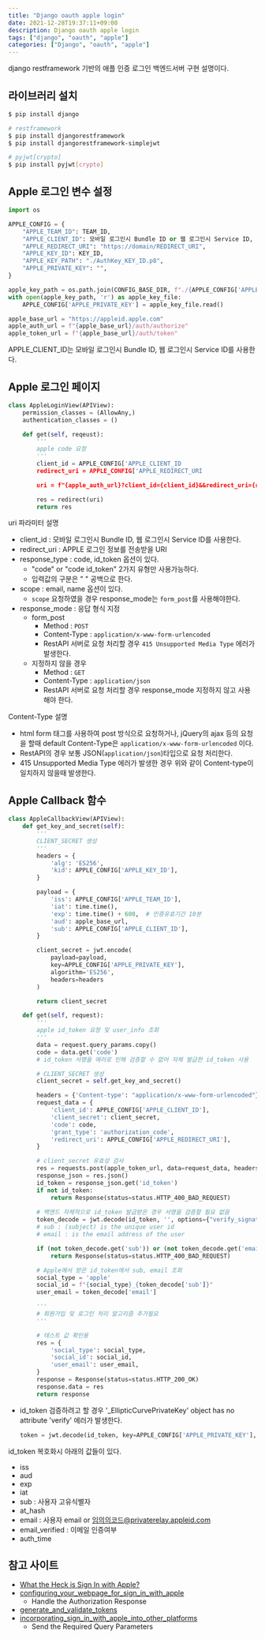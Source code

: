 ```yaml
---
title: "Django oauth apple login"
date: 2021-12-28T19:37:11+09:00
description: Django oauth apple login
tags: ["django", "oauth", "apple"]
categories: ["Django", "oauth", "apple"]
---
```




django restframework 기반의 애플 인증 로그인 백엔드서버 구현 설명이다.  

## 라이브러리 설치

```bash
$ pip install django

# restframework
$ pip install djangorestframework
$ pip install djangorestframework-simplejwt

# pyjwt[crypto]
$ pip install pyjwt[crypto]
```



## Apple 로그인 변수 설정

```python
import os

APPLE_CONFIG = {
    "APPLE_TEAM_ID": TEAM_ID,
    "APPLE_CLIENT_ID": 모바일 로그인시 Bundle ID or 웹 로그인시 Service ID,
    "APPLE_REDIRECT_URI": "https://domain/REDIRECT_URI",
    "APPLE_KEY_ID": KEY_ID,
    "APPLE_KEY_PATH": "./AuthKey_KEY_ID.p8",
    "APPLE_PRIVATE_KEY": "",
}

apple_key_path = os.path.join(CONFIG_BASE_DIR, f"./{APPLE_CONFIG['APPLE_KEY_PATH']}")
with open(apple_key_path, 'r') as apple_key_file:
    APPLE_CONFIG['APPLE_PRIVATE_KEY'] = apple_key_file.read()

apple_base_url = "https://appleid.apple.com"
apple_auth_url = f"{apple_base_url}/auth/authorize"
apple_token_url = f"{apple_base_url}/auth/token"
```

APPLE_CLIENT_ID는 모바일 로그인시 Bundle ID, 웹 로그인시 Service ID를 사용한다.



## Apple 로그인 페이지

```python
class AppleLoginView(APIView):
    permission_classes = (AllowAny,)
    authentication_classes = ()

    def get(self, reqeust):
        '''
        apple code 요청
        '''
        client_id = APPLE_CONFIG['APPLE_CLIENT_ID
        redirect_uri = APPLE_CONFIG['APPLE_REDIRECT_URI

        uri = f"{apple_auth_url}?client_id={client_id}&&redirect_uri={redirect_uri}&response_type=code"

        res = redirect(uri)
        return res
```

uri 파라미터 설명

- client_id : 모바일 로그인시 Bundle ID, 웹 로그인시 Service ID를 사용한다.
- redirect_uri : APPLE 로그인 정보를 전송받을 URI
- response_type : code, id_token 옵션이 있다.
    - "code" or "code id_token" 2가지 유형만 사용가능하다.
    - 입력값의 구분은 " " 공백으로 한다.
- scope : email, name 옵션이 있다.
    - `scope` 요청하였을 경우 response_mode는 `form_post`를 사용해야한다.
- response_mode : 응답 형식 지정
    - form_post
        - Method : `POST`
        - Content-Type : `application/x-www-form-urlencoded`
        - RestAPI 서버로 요청 처리할 경우 `415 Unsupported Media Type` 에러가 발생한다.
    - 지정하지 않을 경우
        - Method : `GET`
        - Content-Type : `application/json`
        - RestAPI 서버로 요청 처리할 경우 response_mode 지정하지 않고 사용해야 한다.


Content-Type 설명

- html form 태그를 사용하여 post 방식으로 요청하거나, jQuery의 ajax 등의 요청을 할때 default Content-Type은 `application/x-www-form-urlencoded` 이다.
- RestAPI의 경우 보통 JSON(`application/json`)타입으로 요청 처리한다.
- 415 Unsupported Media Type 에러가 발생한 경우 위와 같이 Content-type이 일치하지 않을때 발생한다.



## Apple Callback 함수

```python
class AppleCallbackView(APIView):
    def get_key_and_secret(self):
        '''
        CLIENT_SECRET 생성       
        '''
        headers = {
            'alg': 'ES256',
            'kid': APPLE_CONFIG['APPLE_KEY_ID'],
        }

        payload = {
            'iss': APPLE_CONFIG['APPLE_TEAM_ID'],
            'iat': time.time(),
            'exp': time.time() + 600,  # 인증유효기간 10분
            'aud': apple_base_url,
            'sub': APPLE_CONFIG['APPLE_CLIENT_ID'],
        }

        client_secret = jwt.encode(
            payload=payload, 
            key=APPLE_CONFIG['APPLE_PRIVATE_KEY'], 
            algorithm='ES256', 
            headers=headers
        )

        return client_secret

    def get(self, request):
        '''
        apple id_token 요청 및 user_info 조회
        '''
        data = request.query_params.copy()
        code = data.get('code')
        # id_token 서명을 에러로 인해 검증할 수 없어 자체 발급한 id_token 사용

        # CLIENT_SECRET 생성
        client_secret = self.get_key_and_secret()

        headers = {'Content-type': "application/x-www-form-urlencoded"}
        request_data = {
            'client_id': APPLE_CONFIG['APPLE_CLIENT_ID'],
            'client_secret': client_secret,
            'code': code,
            'grant_type': 'authorization_code',
            'redirect_uri': APPLE_CONFIG['APPLE_REDIRECT_URI'],
        }

        # client_secret 유효성 검사
        res = requests.post(apple_token_url, data=request_data, headers=headers)
        response_json = res.json()
        id_token = response_json.get('id_token')
        if not id_token:
            return Response(status=status.HTTP_400_BAD_REQUEST)
        
        # 백엔드 자체적으로 id_token 발급받은 경우 서명을 검증할 필요 없음
        token_decode = jwt.decode(id_token, '', options={"verify_signature": False})
        # sub : (subject) is the unique user id
        # email : is the email address of the user

        if (not token_decode.get('sub')) or (not token_decode.get('email')) or (not token_decode.get('email_verified')):
            return Response(status=status.HTTP_400_BAD_REQUEST)

        # Apple에서 받은 id_token에서 sub, email 조회
        social_type = 'apple'
        social_id = f"{social_type}_{token_decode['sub']}"
        user_email = token_decode['email']

        '''
        # 회원가입 및 로그인 처리 알고리즘 추가필요
        '''

        # 테스트 값 확인용
        res = {
            'social_type': social_type,
            'social_id': social_id,
            'user_email': user_email,
        }
        response = Response(status=status.HTTP_200_OK)
        response.data = res
        return response
```


- id_token 검증하려고 할 경우 '_EllipticCurvePrivateKey' object has no attribute 'verify' 에러가 발생한다.
    ```python
    token = jwt.decode(id_token, key=APPLE_CONFIG['APPLE_PRIVATE_KEY'], algorithms='RS256')
    ```

id_token 복호화시 아래의 값들이 있다.
- iss
- aud
- exp
- iat
- sub : 사용자 고유식별자
- at_hash
- email : 사용자 email or 임의의코드@privaterelay.appleid.com
- email_verified : 이메일 인증여부
- auth_time

<!-- 

```python
class AppleEndpoint(APIView):
    permission_classes = (AllowAny,)

    def post(self, request):
        '''
        apple 유저의 이메일 변경, 서비스 해지, 계정 탈퇴에 대한 정보를 받는용
        '''
        data = request.data.copy()

        print(f"AppleEndpoint = {data}")

        response = Response(status=status.HTTP_200_OK)
        return response
```
-->



## 참고 사이트

- [What the Heck is Sign In with Apple?](https://developer.okta.com/blog/2019/06/04/what-the-heck-is-sign-in-with-apple)
- [configuring_your_webpage_for_sign_in_with_apple](https://developer.apple.com/documentation/sign_in_with_apple/sign_in_with_apple_js/configuring_your_webpage_for_sign_in_with_apple)
    - Handle the Authorization Response
- [generate_and_validate_tokens](https://developer.apple.com/documentation/sign_in_with_apple/generate_and_validate_tokens)
- [incorporating_sign_in_with_apple_into_other_platforms](https://developer.apple.com/documentation/sign_in_with_apple/sign_in_with_apple_js/incorporating_sign_in_with_apple_into_other_platforms)
    - Send the Required Query Parameters